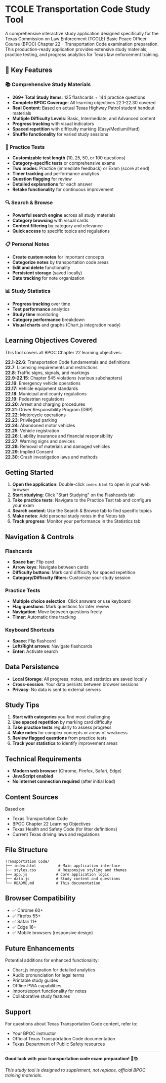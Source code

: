 # TCOLE Transportation Code Study Tool

A comprehensive interactive study application designed specifically for the Texas Commission on Law Enforcement (TCOLE) Basic Peace Officer Course (BPOC) Chapter 22 - Transportation Code examination preparation. This production-ready application provides extensive study materials, practice testing, and progress analytics for Texas law enforcement training.

## 🎯 Key Features

### 📚 Comprehensive Study Materials
- **269+ Total Study Items**: 125 flashcards + 144 practice questions
- **Complete BPOC Coverage**: All learning objectives 22.1-22.30 covered
- **Real Content**: Based on actual Texas Highway Patrol student handout materials
- **Multiple Difficulty Levels**: Basic, Intermediate, and Advanced content
- **Progress tracking** with visual indicators
- **Spaced repetition** with difficulty marking (Easy/Medium/Hard)
- **Shuffle functionality** for varied study sessions

### 📝 Practice Tests
- **Customizable test length** (10, 25, 50, or 100 questions)
- **Category-specific tests** or comprehensive exams
- **Two modes**: Practice (immediate feedback) or Exam (score at end)
- **Timer tracking** and performance analytics
- **Question flagging** for review
- **Detailed explanations** for each answer
- **Retake functionality** for continuous improvement

### 🔍 Search & Browse
- **Powerful search engine** across all study materials
- **Category browsing** with visual cards
- **Content filtering** by category and relevance
- **Quick access** to specific topics and regulations

### 📋 Personal Notes
- **Create custom notes** for important concepts
- **Categorize notes** by transportation code areas
- **Edit and delete** functionality
- **Persistent storage** (saved locally)
- **Date tracking** for note organization

### 📊 Study Statistics
- **Progress tracking** over time
- **Test performance** analytics
- **Study time** monitoring
- **Category performance** breakdown
- **Visual charts** and graphs (Chart.js integration ready)

## Learning Objectives Covered

This tool covers all BPOC Chapter 22 learning objectives:

**22.1-22.6**: Transportation Code fundamentals and definitions  
**22.7**: Licensing requirements and restrictions  
**22.8**: Traffic signs, signals, and markings  
**22.9-22.15**: Chapter 545 violations (various subchapters)  
**22.16**: Emergency vehicle operations  
**22.17**: Vehicle equipment standards  
**22.18**: Municipal and county regulations  
**22.19**: Pedestrian regulations  
**22.20**: Arrest and charging procedures  
**22.21**: Driver Responsibility Program (DRP)  
**22.22**: Motorcycle operations  
**22.23**: Privileged parking  
**22.24**: Abandoned motor vehicles  
**22.25**: Vehicle registration  
**22.26**: Liability insurance and financial responsibility  
**22.27**: Warning signs and devices  
**22.28**: Removal of materials and damaged vehicles  
**22.29**: Implied Consent  
**22.30**: Crash investigation laws and methods  

## Getting Started

1. **Open the application**: Double-click `index.html` to open in your web browser
2. **Start studying**: Click "Start Studying" on the Flashcards tab
3. **Take practice tests**: Navigate to the Practice Test tab and configure your exam
4. **Search content**: Use the Search & Browse tab to find specific topics
5. **Make notes**: Add personal study notes in the Notes tab
6. **Track progress**: Monitor your performance in the Statistics tab

## Navigation & Controls

### Flashcards
- **Space bar**: Flip card
- **Arrow keys**: Navigate between cards
- **Difficulty buttons**: Mark card difficulty for spaced repetition
- **Category/Difficulty filters**: Customize your study session

### Practice Tests
- **Multiple choice selection**: Click answers or use keyboard
- **Flag questions**: Mark questions for later review
- **Navigation**: Move between questions freely
- **Timer**: Automatic time tracking

### Keyboard Shortcuts
- **Space**: Flip flashcard
- **Left/Right arrows**: Navigate flashcards
- **Enter**: Activate search

## Data Persistence

- **Local Storage**: All progress, notes, and statistics are saved locally
- **Cross-session**: Your data persists between browser sessions
- **Privacy**: No data is sent to external servers

## Study Tips

1. **Start with categories** you find most challenging
2. **Use spaced repetition** by marking card difficulty
3. **Take practice tests** regularly to assess progress
4. **Make notes** for complex concepts or areas of weakness
5. **Review flagged questions** from practice tests
6. **Track your statistics** to identify improvement areas

## Technical Requirements

- **Modern web browser** (Chrome, Firefox, Safari, Edge)
- **JavaScript enabled**
- **No internet connection required** (after initial load)

## Content Sources

Based on:
- Texas Transportation Code
- BPOC Chapter 22 Learning Objectives
- Texas Health and Safety Code (for litter definitions)
- Current Texas driving laws and regulations

## File Structure

```
Transportation Code/
├── index.html          # Main application interface
├── styles.css          # Responsive styling and themes
├── app.js             # Core application logic
├── data.js            # Study content and questions
└── README.md          # This documentation
```

## Browser Compatibility

- ✅ Chrome 60+
- ✅ Firefox 55+
- ✅ Safari 11+
- ✅ Edge 16+
- ✅ Mobile browsers (responsive design)

## Future Enhancements

Potential additions for enhanced functionality:
- Chart.js integration for detailed analytics
- Audio pronunciation for legal terms
- Printable study guides
- Offline PWA capabilities
- Import/export functionality for notes
- Collaborative study features

## Support

For questions about Texas Transportation Code content, refer to:
- Your BPOC instructor
- Official Texas Transportation Code documentation
- Texas Department of Public Safety resources

---

**Good luck with your transportation code exam preparation!** 🚗📚

*This study tool is designed to supplement, not replace, official BPOC training materials.*
